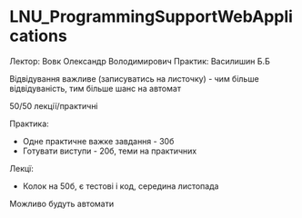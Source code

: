 # LNU_ProgrammingSupportWebApplications
Лектор: Вовк Олександр Володимирович
Практик: Василишин Б.Б

Відвідування важливе (записуватись на листочку) - чим більше відвідуваність, тим більше шанс на автомат

50/50 лекції/практичні

Практика:
- Одне практичне важке завдання - 30б
- Готувати виступи - 20б, теми на практичних

Лекцї:
- Колок на 50б, є тестові і код, середина листопада

Можливо будуть автомати
